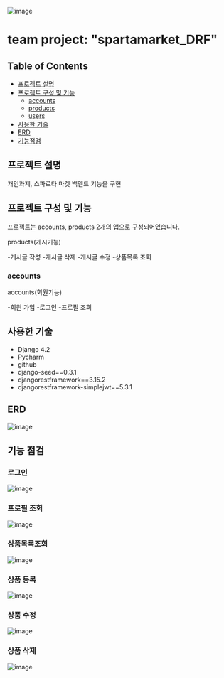 ![image](https://github.com/user-attachments/assets/69bf68ed-0e78-42fe-9bbe-029fb5eb2d8c)

# team project: "spartamarket_DRF"

## Table of Contents
- [프로젝트 설명](#프로젝트-설명)
- [프로젝트 구성 및 기능](#프로젝트-구성-및-기능)
    - [accounts](#accounts)
    - [products](#products)
    - [users](#users)
- [사용한 기술](#사용한-기술)
- [ERD](#ERD)
- [기능점검](#기능점검)

## 프로젝트 설명

개인과제, 스파르타 마켓 백엔드 기능을 구현

## 프로젝트 구성 및 기능

프로젝트는 accounts, products 2개의 앱으로 구성되어있습니다.

products(게시기능)

-게시글 작성
-게시글 삭제
-게시글 수정
-상품목록 조회

### accounts

accounts(회원기능)

-회원 가입
-로그인
-프로필 조회


## 사용한 기술
- Django 4.2
- Pycharm
- github
- django-seed==0.3.1
- djangorestframework==3.15.2
- djangorestframework-simplejwt==5.3.1

## ERD
![image](https://github.com/user-attachments/assets/33eb1e65-175e-4232-88f1-97beffc76a4b)

## 기능 점검

### 로그인
![image](https://github.com/user-attachments/assets/4a337845-b836-47ae-9d62-f1b0b6873b89)



### 프로필 조회
![image](https://github.com/user-attachments/assets/273d0a4e-e4ff-4dbf-bdfe-ef8bb61403b3)


### 상품목록조회
![image](https://github.com/user-attachments/assets/6c895c26-73df-42fb-9262-8797216a3df5)


### 상품 등록
![image](https://github.com/user-attachments/assets/3e0f4420-9854-4244-b04c-4ae472917c8e)


### 상품 수정
![image](https://github.com/user-attachments/assets/6bcdf1c6-67a2-4d12-9589-4e67defc3bb3)

### 상품 삭제
![image](https://github.com/user-attachments/assets/8090cd01-addf-4a62-8be6-724253cab6c6)



